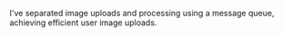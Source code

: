 I've separated image uploads and processing using a message queue, achieving efficient user image uploads.
